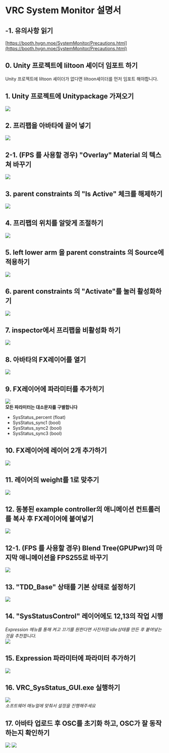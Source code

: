# VRC System Monitor 설명서
## -1. 유의사항 읽기
[https://booth.hygn.moe/SystemMonitor/Precautions.html](https://booth.hygn.moe/SystemMonitor/Precautions.html)
## 0. Unity 프로젝트에 liltoon 셰이더 임포트 하기
Unity 프로젝트에 liltoon 셰이더가 없다면 liltoon셰이더를 먼저 임포트 해야합니다.
## 1. Unity 프로젝트에 Unitypackage 가져오기
![](./ManualAssets/importprefab.png)
## 2. 프리팹을 아바타에 끌어 넣기
![](./ManualAssets/dragprefab.png)
## 2-1. (FPS 를 사용할 경우) "Overlay" Material 의 텍스쳐 바꾸기
![](./ManualAssets/FPSVerAsset.png)
## 3. parent constraints 의 "Is Active" 체크를 해제하기
![](./ManualAssets/disableparentconstraints.png)
## 4. 프리팹의 위치를 알맞게 조절하기
![](./ManualAssets/changetransform.png)
## 5. left lower arm 을 parent constraints 의 Source에 적용하기
![](./ManualAssets/armboneassign.png)
## 6. parent constraints 의 "Activate"를 눌러 활성화하기
![](./ManualAssets/activateconstraints.png)
## 7. inspector에서 프리팹을 비활성화 하기
![](./ManualAssets/disableprefab.png)
## 8. 아바타의 FX레이어를 열기
![](./ManualAssets/selectfxlayer.png)
## 9. FX레이어에 파라미터를 추가히기
![](./ManualAssets/addparams.png)\
**모든 파라미터는 대소문자를 구별합니다**
* SysStatus_percent (float)
* SysStatus_sync1 (bool)
* SysStatus_sync2 (bool)
* SysStatus_sync3 (bool)
## 10. FX레이어에 레이어 2개 추가하기
![](./ManualAssets/addlayer.png)
## 11. 레이어의 weight를 1로 맞추기
![](./ManualAssets/setweight.png)
## 12. 동봉된 example controller의 애니메이션 컨트롤러를 복사 후 FX레이어에 붙여넣기
![](./ManualAssets/examplecontrollertofx.png)
## 12-1. (FPS 를 사용할 경우) Blend Tree(GPUPwr)의 마지막 애니메이션을 FPS255로 바꾸기
![](./ManualAssets/FPSAnimatorTDM.png)
## 13. "TDD_Base" 상태를 기본 상태로 설정하기
![](./ManualAssets/setdefault.png)
## 14. "SysStatusControl" 레이어에도 12,13의 작업 시행
*Expression 메뉴를 통해 켜고 끄기를 원한다면 사진처럼 idle상태를 만든 후 붙여넣는것을 추천합니다.*\
![](./ManualAssets/secondlayer.png)
## 15. Expression 파라미터에 파라미터 추가하기
![](./ManualAssets/exparam.png)
## 16. VRC_SysStatus_GUI.exe 실행하기
![](./ManualAssets/OSCSoftware.png)\
*소프트웨어 매뉴얼에 맞춰서 설정을 진행해주세요*
## 17. 아바타 업로드 후 OSC를 초기화 하고, OSC가 잘 동작하는지 확인하기
![](./ManualAssets/resetosc.png)
![](./ManualAssets/OSCdebug.png)